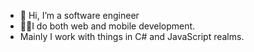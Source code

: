 - 👋 Hi, I’m a software engineer
- 🧑‍💻I do both web and mobile development.
- Mainly I work with things in C# and JavaScript realms.

<!---
Warsha97/Warsha97 is a ✨ special ✨ repository because its `README.md` (this file) appears on your GitHub profile.
You can click the Preview link to take a look at your changes.
--->
